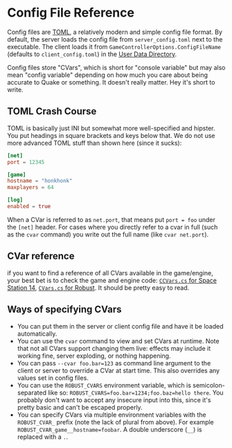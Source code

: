 # Config File Reference

Config files are [TOML](https://toml.io/), a relatively modern and simple config file format.
By default, the server loads the config file from `server_config.toml` next to the executable. The client loads it from `GameControllerOptions.ConfigFileName` (defaults to `client_config.toml`) in the [User Data Directory](../../robust-toolbox/user-data-directory.md). 

Config files store "CVars", which is short for "console variable" but may also mean "config variable" depending on how much you care about being accurate to Quake or something. It doesn't really matter. Hey it's short to write.

## TOML Crash Course

TOML is basically just INI but somewhat more well-specified and hipster. You put headings in square brackets and keys below that. We do not use more advanced TOML stuff than shown here (since it sucks):

```toml
[net]
port = 12345

[game]
hostname = "honkhonk"
maxplayers = 64

[log]
enabled = true
```

When a CVar is referred to as `net.port`, that means put `port = foo` under the `[net]` header. For cases where you directly refer to a cvar in full (such as the `cvar` command) you write out the full name (like `cvar net.port`).

## CVar reference

if you want to find a reference of all CVars available in the game/engine, your best bet is to check the game and engine code: [`CCVars.cs` for Space Station 14](https://github.com/space-wizards/space-station-14/blob/master/Content.Shared/CCVar/CCVars.cs), [`CVars.cs` for Robust](https://github.com/space-wizards/RobustToolbox/blob/master/Robust.Shared/CVars.cs). It should be pretty easy to read.

## Ways of specifying CVars

* You can put them in the server or client config file and have it be loaded automatically.
* You can use the `cvar` command to view and set CVars at runtime. Note that not all CVars support changing them live: effects may include it working fine, server exploding, or nothing happening.
* You can pass `--cvar foo.bar=123` as command line argument to the client or server to override a CVar at start time. This also overrides any values set in config files.
* You can use the `ROBUST_CVARS` environment variable, which is semicolon-separated like so: `ROBUST_CVARS=foo.bar=1234;foo.baz=hello there`. You probably don't want to accept any insecure input into this, since it's pretty basic and can't be escaped properly.
* You can specify CVars via multiple environment variables with the `ROBUST_CVAR_` prefix (note the lack of plural from above). For example `ROBUST_CVAR_game__hostname=foobar`. A double underscore (`__`) is replaced with a `.`.
